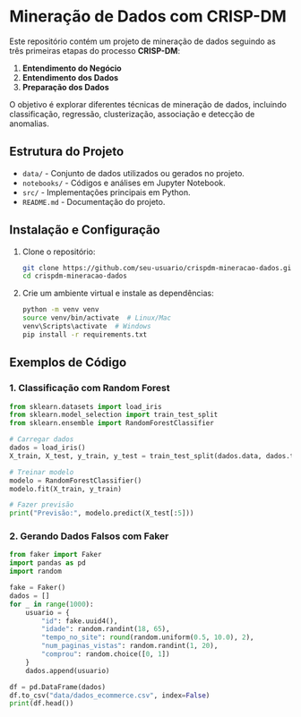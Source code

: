 # Mineração de Dados com CRISP-DM

Este repositório contém um projeto de mineração de dados seguindo as três primeiras etapas do processo **CRISP-DM**:

1. **Entendimento do Negócio**
2. **Entendimento dos Dados**
3. **Preparação dos Dados**

O objetivo é explorar diferentes técnicas de mineração de dados, incluindo classificação, regressão, clusterização, associação e detecção de anomalias.

## Estrutura do Projeto

- `data/` - Conjunto de dados utilizados ou gerados no projeto.
- `notebooks/` - Códigos e análises em Jupyter Notebook.
- `src/` - Implementações principais em Python.
- `README.md` - Documentação do projeto.

## Instalação e Configuração

1. Clone o repositório:
   ```bash
   git clone https://github.com/seu-usuario/crispdm-mineracao-dados.git
   cd crispdm-mineracao-dados
   ```

2. Crie um ambiente virtual e instale as dependências:
   ```bash
   python -m venv venv
   source venv/bin/activate  # Linux/Mac
   venv\Scripts\activate  # Windows
   pip install -r requirements.txt
   ```

## Exemplos de Código

### 1. Classificação com Random Forest
```python
from sklearn.datasets import load_iris
from sklearn.model_selection import train_test_split
from sklearn.ensemble import RandomForestClassifier

# Carregar dados
dados = load_iris()
X_train, X_test, y_train, y_test = train_test_split(dados.data, dados.target, test_size=0.2, random_state=42)

# Treinar modelo
modelo = RandomForestClassifier()
modelo.fit(X_train, y_train)

# Fazer previsão
print("Previsão:", modelo.predict(X_test[:5]))
```

### 2. Gerando Dados Falsos com Faker
```python
from faker import Faker
import pandas as pd
import random

fake = Faker()
dados = []
for _ in range(1000):
    usuario = {
        "id": fake.uuid4(),
        "idade": random.randint(18, 65),
        "tempo_no_site": round(random.uniform(0.5, 10.0), 2),
        "num_paginas_vistas": random.randint(1, 20),
        "comprou": random.choice([0, 1])
    }
    dados.append(usuario)

df = pd.DataFrame(dados)
df.to_csv("data/dados_ecommerce.csv", index=False)
print(df.head())
```

